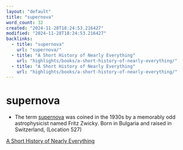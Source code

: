 ```yaml
---
layout: "default"
title: "supernova"
word_count: 32
created: "2024-11-28T18:24:53.216427"
modified: "2024-11-28T18:24:53.216427"
backlinks:
  - title: "supernova"
    url: "supernova/"
  - title: "A Short History of Nearly Everything"
    url: "highlights/books/a-short-history-of-nearly-everything/"
  - title: "A Short History of Nearly Everything"
    url: "highlights/books/a-short-history-of-nearly-everything/"
---
```

# supernova

- The term [supernova](docs/supernova/index/) was coined in the 1930s by a memorably odd astrophysicist named Fritz Zwicky. Born in Bulgaria and raised in Switzerland, (Location 527)

[A Short History of Nearly Everything](docs/highlights/books/a-short-history-of-nearly-everything/index/)